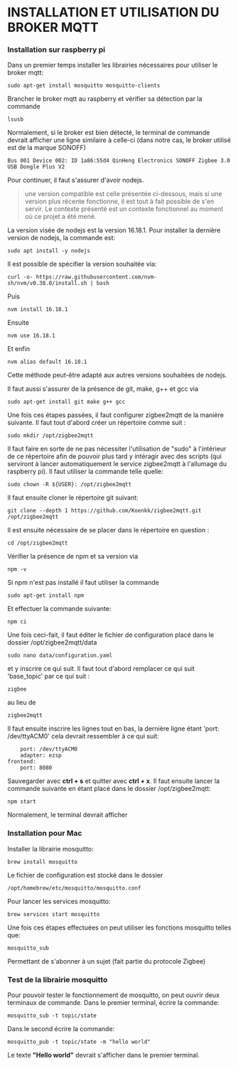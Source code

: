 # INSTALLATION ET UTILISATION DU BROKER MQTT 

### Installation sur raspberry pi

Dans un premier temps installer les librairies nécessaires pour utiliser le broker mqtt:

    sudo apt-get install mosquitto mosquitto-clients

Brancher le broker mqtt au raspberry et vérifier sa détection par la commande 

    lsusb

Normalement, si le broker est bien détecté, le terminal de commande devrait afficher une ligne similaire à celle-ci (dans notre cas, le broker utilisé est de la marque SONOFF)

    Bus 001 Device 002: ID 1a86:55d4 QinHeng Electronics SONOFF Zigbee 3.0 USB Dongle Plus V2

Pour continuer, il faut s'assurer d'avoir nodejs.

> une version compatible est celle présentée ci-dessous, mais si une version plus récente fonctionne, il est tout à fait possible de s'en servir. Le contexte présenté est un contexte fonctionnel au moment où ce projet a été mené.

La version visée de nodejs est la version 16.18.1. Pour installer la dernière version de nodejs, la commande est:

    sudo apt install -y nodejs

Il est possible de spécifier la version souhaitée via: 

    curl -o- https://raw.githubusercontent.com/nvm-sh/nvm/v0.38.0/install.sh | bash

Puis 

    nvm install 16.18.1

Ensuite 

    nvm use 16.18.1


Et enfin 

    nvm alias default 16.18.1

Cette méthode peut-être adapté aux autres versions souhaitées de nodejs.

Il faut aussi s'assurer de la présence de git, make, g++ et gcc via 

    sudo apt-get install git make g++ gcc

Une fois ces étapes passées, il faut configurer zigbee2mqtt de la manière suivante. Il faut tout d'abord créer un répertoire comme suit : 

    sudo mkdir /opt/zigbee2mqtt

Il faut faire en sorte de ne pas nécessiter l'utilisation de "sudo" à l'intérieur de ce répertoire afin de pouvoir plus tard y intéragir avec des scripts (qui serviront à lancer automatiquement le service zigbee2mqtt à l'allumage du raspberry pi). Il faut utiliser la commande telle quelle:

    sudo chown -R ${USER}: /opt/zigbee2mqtt


Il faut ensuite cloner le répertoire git suivant: 

    git clone --depth 1 https://github.com/Koenkk/zigbee2mqtt.git /opt/zigbee2mqtt

Il est ensuite nécessaire de se placer dans le répertoire en question :

    cd /opt/zigbee2mqtt

Vérifier la présence de npm et sa version via 

    npm -v

Si npm n'est pas installé il faut utiliser la commande 

    sudo apt-get install npm

Et effectuer la commande suivante: 

    npm ci


Une fois ceci-fait, il faut éditer le fichier de configuration placé dans le dossier /opt/zigbee2mqtt/data

    sudo nano data/configuration.yaml

et y inscrire ce qui suit. Il faut tout d'abord remplacer ce qui suit 'base_topic' par ce qui suit :

    zigbee

au lieu de 

    zigbee2mqtt

Il faut ensuite inscrire les lignes tout en bas, la dernière ligne étant 'port: /dev/ttyACM0' cela devrait ressembler à ce qui suit: 

        port: /dev/ttyACM0
        adapter: ezsp
    frontend: 
        port: 8080

Sauvegarder avec **ctrl + s** et quitter avec **ctrl + x**. Il faut ensuite lancer la commande suivante en étant placé dans le dossier /opt/zigbee2mqtt:

    npm start

Normalement, le terminal devrait afficher 


### Installation pour Mac

Installer la librairie mosquitto: 

    brew install mosquitto

Le fichier de configuration est stocké dans le dossier 

    /opt/homebrew/etc/mosquitto/mosquitto.conf

Pour lancer les services mosquitto:

    brew services start mosquitto

Une fois ces étapes effectuées on peut utiliser les fonctions mosquitto telles que:

    mosquitto_sub 

Permettant de s'abonner à un sujet (fait partie du protocole Zigbee)

### Test de la librairie mosquitto

Pour pouvoir tester le fonctionnement de mosquitto, on peut ouvrir deux terminaux de commande. 
Dans le premier terminal, écrire la commande: 

    mosquitto_sub -t topic/state

Dans le second écrire la commande: 

    mosquitto_pub -t topic/state -m "hello world"

Le texte **"Hello world"** devrait s'afficher dans le premier terminal.
